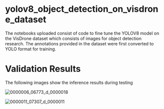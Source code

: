# yolov8_object_detection_on_visdrone_dataset
The notebooks uploaded consist of code to fine tune the YOLOV8 model on the VisDrone dataset which consists of images for object detection research.
The annotations provided in the dataset were first converted to YOLO format for training.

# Validation Results
The following images show the inference results during testing

![0000006_06773_d_0000018](https://github.com/user-attachments/assets/c7e2483d-bdad-4fb7-830f-0abc612220f8)

![0000011_07307_d_0000011](https://github.com/user-attachments/assets/81cb9f50-28e1-4fba-b718-6a90668f570a)

